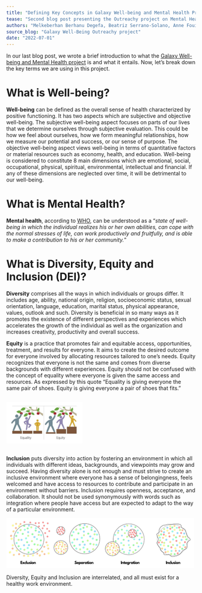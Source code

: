 ```yaml
---
title: "Defining Key Concepts in Galaxy Well-being and Mental Health Project"
tease: "Second blog post presenting the Outreachy project on Mental Health"
authors: "Melkeberhan Berhanu Degefa, Beatriz Serrano-Solano, Anne Fouilloux"
source_blog: "Galaxy Well-Being Outreachy project"
date: "2022-07-01"
---
```


In our last blog post, we wrote a brief introduction to what the [Galaxy Well-being and Mental Health project](https://galaxyproject.org/blog/2022-06-29-galaxy-wellbeing-project/) is and what it entails. Now, let’s break down the key terms we are using in this project.

# What is Well-being?

**Well-being** can be defined as the overall sense of health characterized by positive functioning. It has two aspects which are subjective and objective well-being. The subjective well-being aspect focuses on parts of our lives that we determine ourselves through subjective evaluation. This could be how we feel about ourselves, how we form meaningful relationships, how we measure our potential and success, or our sense of purpose. The objective well-being aspect views well-being in terms of quantitative factors or material resources such as economy, health, and education. Well-being is considered to constitute 8 main dimensions which are emotional, social, occupational, physical, spiritual, environmental, intellectual and financial. If any of these dimensions are neglected over time, it will be detrimental to our well-being.

# What is Mental Health?

**Mental health**, according to [WHO](https://www.who.int/), can be understood as a “*state of well-being in which the individual realizes his or her own abilities, can cope with the normal stresses of life, can work productively and fruitfully, and is able to make a contribution to his or her community.*”

# What is Diversity, Equity and Inclusion (DEI)?

**Diversity** comprises all the ways in which individuals or groups differ. It includes age, ability, national origin, religion, socioeconomic status, sexual orientation, language, education, marital status, physical appearance, values, outlook and such. Diversity is beneficial in so many ways as it promotes the existence of different perspectives and experiences which accelerates the growth of the individual as well as the organization and increases creativity, productivity and overall success.

**Equity** is a practice that promotes fair and equitable access, opportunities, treatment, and results for everyone. It aims to create the desired outcome for everyone involved by allocating resources tailored to one’s needs. Equity recognizes that everyone is not the same and comes from diverse backgrounds with different experiences. Equity should not be confused with the concept of equality where everyone is given the same access and resources. As expressed by this quote “Equality is giving everyone the same pair of shoes. Equity is giving everyone a pair of shoes that fits.”

<div class="center">
<div style="height:40%; width:40%; display: inline-block">

![Equity Image](Equity_Image.jpg)

</div>
</div>

**Inclusion** puts diversity into action by fostering an environment in which all individuals with different ideas, backgrounds, and viewpoints may grow and succeed. Having diversity alone is not enough and must strive to create an inclusive environment where everyone has a sense of belongingness, feels welcomed and have access to resources to contribute and participate in an environment without barriers. Inclusion requires openness, acceptance, and collaboration. It should not be used synonymously with words such as integration where people have access but are expected to adapt to the way of a particular environment.

<div class="center">

![Inclusion Image](Inclusion_Image.png)

</div>

Diversity, Equity and Inclusion are interrelated, and all must exist for a healthy work environment.


